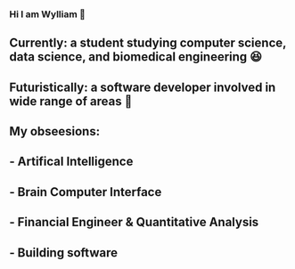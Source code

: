 ### Hi I am Wylliam 🍪

## Currently: a student studying computer science, data science, and biomedical engineering 😆
## Futuristically: a software developer involved in wide range of areas 🤣 

## My obseesions:
##    - Artifical Intelligence
##    - Brain Computer Interface
##    - Financial Engineer & Quantitative Analysis
##    - Building software



<!--
**WyllCCLIAM/WyllCCLIAM** is a ✨ _special_ ✨ repository because its `README.md` (this file) appears on your GitHub profile.

Here are some ideas to get you started:

- 🔭 I’m currently working on ...
- 🌱 I’m currently learning ...
- 👯 I’m looking to collaborate on ...
- 🤔 I’m looking for help with ...
- 💬 Ask me about ...
- 📫 How to reach me: ...
- 😄 Pronouns: ...
- ⚡ Fun fact: ...
-->
